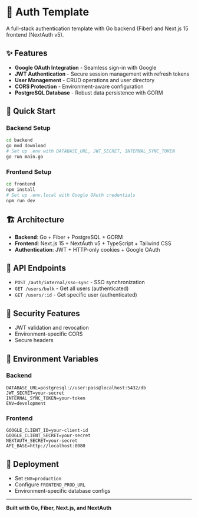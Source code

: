 # 🔐 Auth Template

A full-stack authentication template with Go backend (Fiber) and Next.js 15 frontend (NextAuth v5).

## ✨ Features

- **Google OAuth Integration** - Seamless sign-in with Google
- **JWT Authentication** - Secure session management with refresh tokens
- **User Management** - CRUD operations and user directory
- **CORS Protection** - Environment-aware configuration
- **PostgreSQL Database** - Robust data persistence with GORM

## 🚀 Quick Start

### Backend Setup
```bash
cd backend
go mod download
# Set up .env with DATABASE_URL, JWT_SECRET, INTERNAL_SYNC_TOKEN
go run main.go
```

### Frontend Setup
```bash
cd frontend
npm install
# Set up .env.local with Google OAuth credentials
npm run dev
```

## 🏗️ Architecture

- **Backend**: Go + Fiber + PostgreSQL + GORM
- **Frontend**: Next.js 15 + NextAuth v5 + TypeScript + Tailwind CSS
- **Authentication**: JWT + HTTP-only cookies + Google OAuth

## 📡 API Endpoints

- `POST /auth/internal/sso-sync` - SSO synchronization
- `GET /users/bulk` - Get all users (authenticated)
- `GET /users/:id` - Get specific user (authenticated)

## 🔐 Security Features

- JWT validation and revocation
- Environment-specific CORS
- Secure headers

## 📝 Environment Variables

### Backend
```env
DATABASE_URL=postgresql://user:pass@localhost:5432/db
JWT_SECRET=your-secret
INTERNAL_SYNC_TOKEN=your-token
ENV=development
```

### Frontend
```env
GOOGLE_CLIENT_ID=your-client-id
GOOGLE_CLIENT_SECRET=your-secret
NEXTAUTH_SECRET=your-secret
API_BASE=http://localhost:8080
```

## 🚀 Deployment

- Set `ENV=production`
- Configure `FRONTEND_PROD_URL`
- Environment-specific database configs

---

**Built with Go, Fiber, Next.js, and NextAuth**
